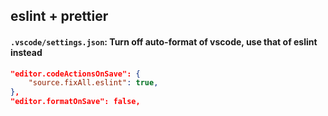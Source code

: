 ## eslint + prettier
#### `.vscode/settings.json`: Turn off auto-format of vscode, use that of eslint instead
```json
"editor.codeActionsOnSave": {
    "source.fixAll.eslint": true,
},
"editor.formatOnSave": false,
```
